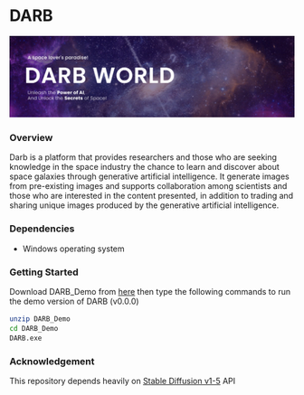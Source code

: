 # DARB

<p align="center">
  <img src="https://github.com/Shahad24/DARB/blob/main/imgs/1.png"/>
</p>

### Overview 
Darb is a platform that provides researchers and those who are seeking knowledge in the space industry the chance to learn and discover about space galaxies through generative artificial intelligence. It generate images from pre-existing images and supports collaboration among scientists and those who are interested in the content presented, in addition to trading and sharing unique images produced by the generative artificial intelligence.

### Dependencies
- Windows operating system

### Getting Started 
Download DARB_Demo from [here](https://1drv.ms/u/s!Am8kjUQzMXUggTdQZ9a_fIpWJG_Y?e=QrJJsE) then type the following commands to run the demo version of DARB (v0.0.0)
```bash
unzip DARB_Demo
cd DARB_Demo
DARB.exe
  ```   

### Acknowledgement
This repository depends heavily on [Stable Diffusion v1-5](https://huggingface.co/runwayml/stable-diffusion-v1-5) API
